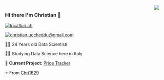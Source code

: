 <img align='right' src="https://github-readme-stats.vercel.app/api?username=Chri1629&show_icons=true">

### Hi there I'm Christian :lemon:

[![lucafluri.ch](https://img.shields.io/static/v1?label=lucafluri.ch&message=%20&color=yellow&logo=&style=flat-square&logoColor=white)](https://www.lucafluri.ch/)

[![christian.uccheddu@gmail.com](https://img.shields.io/static/v1?label=christian.uccheddu@gmail.com&message=%20&color=red&logo=gmail&style=flat-square&logoColor=white)](mailto:christian.uccheddu@gmail.com)

👨‍💻 24 Years old Data Scientisti  

👨‍🎓 Studying Data Science here in Italy  

🚧 **Current Project:** [Price Tracker](https://github.com/Chri1629/price_tracker)

⭐️ From [Chri1629](https://github.com/Chri1629)